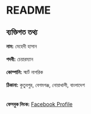 # README

## ব্যক্তিগত তথ্য

**নাম:** মেহেদী হাসান
<br>  
**পদবী:** চেয়ারম্যান
<br>  
**কোম্পানি:** স্মার্ট নাগরিক
<br>  
**ঠিকানা:** কুতুবপুর, বেগমগঞ্জ, নোয়াখালী, বাংলাদেশ  
<br>  
**ফেসবুক লিংক:** [Facebook Profile](https://www.facebook.com/ripu.info)

